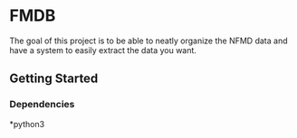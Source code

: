 # FMDB

The goal of this project is to be able to neatly organize the NFMD data and have a system to easily extract the data you want.

## Getting Started

### Dependencies

*python3
